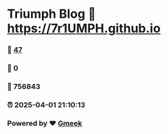 # Triumph Blog :link: https://7r1UMPH.github.io 
### :page_facing_up: [47](https://7r1UMPH.github.io/tag.html) 
### :speech_balloon: 0 
### :hibiscus: 756843 
### :alarm_clock: 2025-04-01 21:10:13 
### Powered by :heart: [Gmeek](https://github.com/Meekdai/Gmeek)
